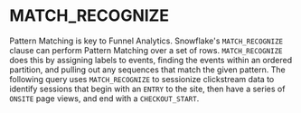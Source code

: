 # MATCH_RECOGNIZE

Pattern Matching is key to Funnel Analytics. Snowflake's `MATCH_RECOGNIZE` clause can perform Pattern Matching over a set of rows. `MATCH_RECOGNIZE` does this by assigning labels to events, finding the events within an ordered partition, and pulling out any sequences that match the given pattern. The following query uses `MATCH_RECOGNIZE` to sessionize clickstream data to identify sessions that begin with an `ENTRY` to the site, then have
a series of `ONSITE` page views, and end with a `CHECKOUT_START`. 
